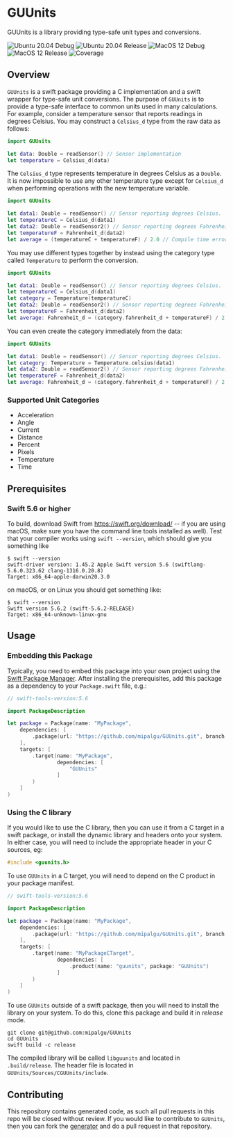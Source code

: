 # GUUnits 

GUUnits is a library providing type-safe unit types and conversions.

![Ubuntu 20.04 Debug](https://github.com/mipalgu/GUUnits/actions/workflows/ci-linux-debug.yml/badge.svg)
![Ubuntu 20.04 Release](https://github.com/mipalgu/GUUnits/actions/workflows/ci-linux-release.yml/badge.svg)
![MacOS 12 Debug](https://github.com/mipalgu/GUUnits/actions/workflows/ci-macOS-debug.yml/badge.svg)
![MacOS 12 Release](https://github.com/mipalgu/GUUnits/actions/workflows/ci-macOS-release.yml/badge.svg)
![Coverage](https://github.com/mipalgu/GUUnits/actions/workflows/cov.yml/badge.svg)

## Overview

`GUUnits` is a swift package providing a C implementation and a swift wrapper for type-safe unit conversions. The purpose of `GUUnits` is
to provide a type-safe interface to common units used in many calculations. For example, consider a temperature
sensor that reports readings in degrees Celsius. You may construct a `Celsius_d` type from the raw data as follows:

```swift
import GUUnits

let data: Double = readSensor() // Sensor implementation
let temperature = Celsius_d(data)
```

The `Celsius_d` type represents temperature in degrees Celsius as a `Double`. It is now impossible to use any other
temperature type except for `Celsius_d` when performing operations with the new temperature variable.

```swift
import GUUnits

let data1: Double = readSensor() // Sensor reporting degrees Celsius.
let temperatureC = Celsius_d(data1)
let data2: Double = readSensor2() // Sensor reporting degrees Fahrenheit.
let temperatureF = Fahrenheit_d(data2)
let average = (temperatureC + temperatureF) / 2.0 // Compile time error!
```

You may use different types together by instead using the category type called `Temperature` to perform the conversion.

```swift
import GUUnits

let data1: Double = readSensor() // Sensor reporting degrees Celsius.
let temperatureC = Celsius_d(data1)
let category = Temperature(temperatureC)
let data2: Double = readSensor2() // Sensor reporting degrees Fahrenheit.
let temperatureF = Fahrenheit_d(data2)
let average: Fahrenheit_d = (category.fahrenheit_d + temperatureF) / 2.0 // Correct calculation.
```

You can even create the category immediately from the data:

```swift
import GUUnits

let data1: Double = readSensor() // Sensor reporting degrees Celsius.
let category: Temperature = Temperature.celsius(data1)
let data2: Double = readSensor2() // Sensor reporting degrees Fahrenheit.
let temperatureF = Fahrenheit_d(data2)
let average: Fahrenheit_d = (category.fahrenheit_d + temperatureF) / 2.0 // Correct calculation.
```

### Supported Unit Categories

- Acceleration
- Angle
- Current
- Distance
- Percent
- Pixels
- Temperature
- Time

## Prerequisites

### Swift 5.6 or higher

To build, download Swift from https://swift.org/download/ -- if you are using macOS, make sure you have the command line tools installed as well).
Test that your compiler works using `swift --version`, which should give you something like

	$ swift --version
	swift-driver version: 1.45.2 Apple Swift version 5.6 (swiftlang-5.6.0.323.62 clang-1316.0.20.8)
    Target: x86_64-apple-darwin20.3.0

on macOS, or on Linux you should get something like:

	$ swift --version
	Swift version 5.6.2 (swift-5.6.2-RELEASE)
	Target: x86_64-unknown-linux-gnu

## Usage

### Embedding this Package

Typically, you need to embed this package into your own project using the [Swift Package Manager](https://swift.org/package-manager/).
After installing the prerequisites, add this package as a dependency to your `Package.swift` file, e.g.:

```swift
// swift-tools-version:5.6

import PackageDescription

let package = Package(name: "MyPackage",
    dependencies: [
        .package(url: "https://github.com/mipalgu/GUUnits.git", branch: "main"),
    ],    
    targets: [
        .target(name: "MyPackage",
                dependencies: [
                    "GUUnits" 
                ]
        )
    ]
)
```

### Using the C library

If you would like to use the C library, then you can use it from a C target in a swift package, or install the dynamic library
and headers onto your system. In either case, you will need to include the appropriate header in your C sources, eg:

```C
#include <guunits.h>
``` 

To use `GUUnits` in a C target, you will need to depend on the C product in your package manifest.

```swift
// swift-tools-version:5.6

import PackageDescription

let package = Package(name: "MyPackage",
    dependencies: [
        .package(url: "https://github.com/mipalgu/GUUnits.git", branch: "main"),
    ],    
    targets: [
        .target(name: "MyPackageCTarget",
                dependencies: [
                    .product(name: "guunits", package: "GUUnits") 
                ]
        )
    ]
)
```

To use `GUUnits` outside of a swift package, then you will need to install the library on your system.
To do this, clone this package and build it in *release* mode.

```shell
git clone git@github.com:mipalgu/GUUnits
cd GUUnits
swift build -c release
```

The compiled library will be called `libguunits` and located in `.build/release`. The header file is located
in `GUUnits/Sources/CGUUnits/include`.

## Contributing

This repository contains generated code, as such all pull requests in this repo will be closed without review. If you
would like to contribute to `GUUnits`, then you can fork the [generator](https://github.com/mipalgu/guunits_generator)
and do a pull request in that repository.

